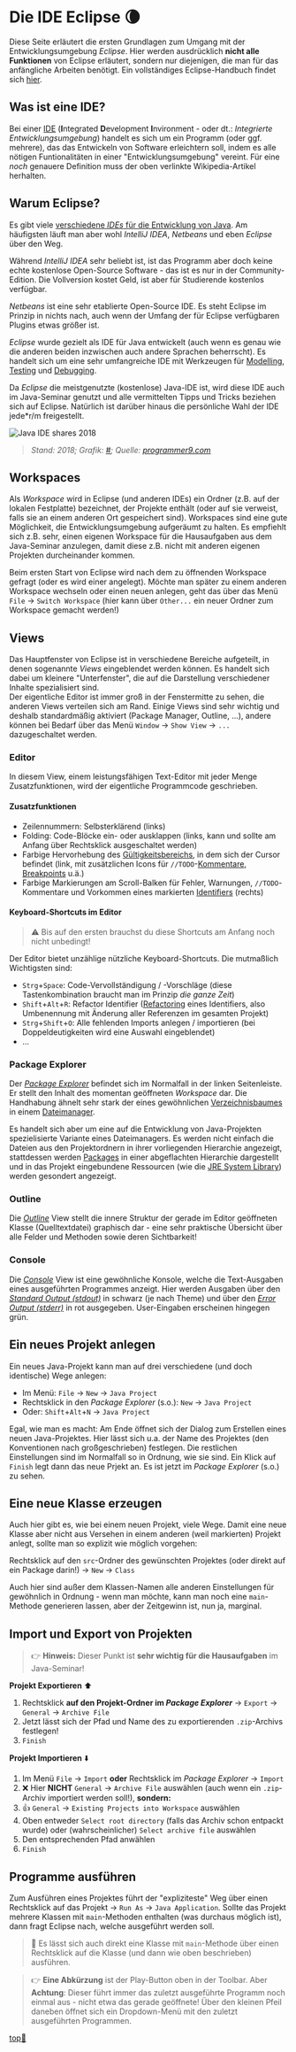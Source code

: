 # Die IDE Eclipse :waning_crescent_moon:

Diese Seite erläutert die ersten Grundlagen zum Umgang mit der Entwicklungsumgebung _Eclipse_. Hier werden ausdrücklich **nicht alle Funktionen** von Eclipse erläutert, sondern nur diejenigen, die man für das anfängliche Arbeiten benötigt. Ein vollständiges Eclipse-Handbuch findet sich [hier](https://help.eclipse.org/2020-03/topic/org.eclipse.platform.doc.user/gettingStarted/qs-02a.htm?cp=0_1_0_0).


## Was ist eine IDE?

Bei einer [IDE](https://de.wikipedia.org/wiki/Integrierte_Entwicklungsumgebung) (**I**ntegrated **D**evelopment **I**nvironment - oder dt.: _Integrierte Entwicklungsumgebung_) handelt es sich um ein Programm (oder ggf. mehrere), das das Entwickeln von Software erleichtern soll, indem es alle nötigen Funtionalitäten in einer "Entwicklungsumgebung" vereint. Für eine _noch_ genauere Definition muss der oben verlinkte Wikipedia-Artikel herhalten.


## Warum Eclipse?

Es gibt viele [verschiedene _IDEs_ für die Entwicklung von Java](https://hackr.io/blog/best-java-ides). Am häufigsten läuft man aber wohl _IntelliJ IDEA_, _Netbeans_ und eben _Eclipse_ über den Weg.

Während _IntelliJ IDEA_ sehr beliebt ist, ist das Programm aber doch keine echte kostenlose Open-Source Software - das ist es nur in der Community-Edition. Die Vollversion kostet Geld, ist aber für Studierende kostenlos verfügbar.

_Netbeans_ ist eine sehr etablierte Open-Source IDE. Es steht Eclipse im Prinzip in nichts nach, auch wenn der Umfang der für Eclipse verfügbaren Plugins etwas größer ist.

_Eclipse_ wurde gezielt als IDE für Java entwickelt (auch wenn es genau wie die anderen beiden inzwischen auch andere Sprachen beherrscht). Es handelt sich um eine sehr umfangreiche IDE mit Werkzeugen für [Modelling](https://de.wikipedia.org/wiki/Unified_Modeling_Language), [Testing](https://de.wikipedia.org/wiki/Modultest) und [Debugging](https://de.wikipedia.org/wiki/Debugger).

Da _Eclipse_ die meistgenutzte (kostenlose) Java-IDE ist, wird diese IDE auch im Java-Seminar genutzt und alle vermittelten Tipps und Tricks beziehen sich auf Eclipse. Natürlich ist darüber hinaus die persönliche Wahl der IDE jede*r/m freigestellt.

![Java IDE shares 2018](https://programmer9.com/assets/images/largest-java-survey-ever/which_IDE_developers_use.png)
> _Stand: 2018; Grafik: [#]([../assets/images/Java-Platform-Diagram.png](https://programmer9.com/assets/images/largest-java-survey-ever/which_IDE_developers_use.png));
Quelle: [programmer9.com](https://programmer9.com/2019/02/06/largest-java-survey-2018.html)_


## Workspaces

Als _Workspace_ wird in Eclipse (und anderen IDEs) ein Ordner (z.B. auf der lokalen Festplatte) bezeichnet, der Projekte enthält (oder auf sie verweist, falls sie an einem anderen Ort gespeichert sind). Workspaces sind eine gute Möglichkeit, die Entwicklungsumgebung aufgeräumt zu halten. Es empfiehlt sich z.B. sehr, einen eigenen Workspace für die Hausaufgaben aus dem Java-Seminar anzulegen, damit diese z.B. nicht mit anderen eigenen Projekten durcheinander kommen.

Beim ersten Start von Eclipse wird nach dem zu öffnenden Workspace gefragt (oder es wird einer angelegt). Möchte man später zu einem anderen Workspace wechseln oder einen neuen anlegen, geht das über das Menü `File` &rarr; `Switch Workspace` (hier kann über `Other...` ein neuer Ordner zum Workspace gemacht werden!)


## Views

Das Hauptfenster von Eclipse ist in verschiedene Bereiche aufgeteilt, in denen sogenannte _Views_ eingeblendet werden können. Es handelt sich dabei um kleinere "Unterfenster", die auf die Darstellung verschiedener Inhalte spezialisiert sind.  
Der eigentliche Editor ist immer groß in der Fenstermitte zu sehen, die anderen Views verteilen sich am Rand. Einige Views sind sehr wichtig und deshalb standardmäßig aktiviert (Package Manager, Outline, ...), andere können bei Bedarf über das Menü `Window` &rarr; `Show View` &rarr; `...` dazugeschaltet werden.


### Editor

In diesem View, einem leistungsfähigen Text-Editor mit jeder Menge Zusatzfunktionen, wird der eigentliche Programmcode geschrieben.


#### Zusatzfunktionen
- Zeilennummern: Selbsterklärend (links)
- Folding: Code-Blöcke ein- oder ausklappen (links, kann und sollte am Anfang über Rechtsklick ausgeschaltet werden)
- Farbige Hervorhebung des [Gültigkeitsbereichs](https://de.wikipedia.org/wiki/Variable_(Programmierung)#Scope), in dem sich der Cursor befindet (link, mit zusätzlichen Icons für `//TODO`-[Kommentare](Kommentare.md), [Breakpoints](https://de.wikipedia.org/wiki/Haltepunkt_(Programmierung)) u.ä.)
- Farbige Markierungen am Scroll-Balken für Fehler, Warnungen, `//TODO`-Kommentare und Vorkommen eines markierten [Identifiers](https://de.wikipedia.org/wiki/Bezeichner) (rechts)


#### Keyboard-Shortcuts im Editor
> :warning: Bis auf den ersten brauchst du diese Shortcuts am Anfang noch nicht unbedingt!

Der Editor bietet unzählige nützliche Keyboard-Shortcuts. Die mutmaßlich Wichtigsten sind:

- `Strg`+`Space`: Code-Vervollständigung / -Vorschläge (diese Tastenkombination braucht man im Prinzip _die ganze Zeit_)
- `Shift`+`Alt`+`R`: Refactor Identifier ([Refactoring](https://de.wikipedia.org/wiki/Refactoring) eines Identifiers, also Umbenennung mit Änderung aller Referenzen im gesamten Projekt)
- `Strg`+`Shift`+`O`: Alle fehlenden Imports anlegen / importieren (bei Doppeldeutigkeiten wird eine Auswahl eingeblendet)
- ...


### Package Explorer

Der [_Package Explorer_](https://help.eclipse.org/2020-03/topic/org.eclipse.jdt.doc.user/gettingStarted/qs-4.htm?cp=1_1_0_2) befindet sich im Normalfall in der linken Seitenleiste. Er stellt den Inhalt des momentan geöffneten _Workspace_ dar. Die Handhabung ähnelt sehr stark der eines gewöhnlichen [Verzeichnisbaumes](https://de.wikipedia.org/wiki/Verzeichnisstruktur) in einem [Dateimanager](https://de.wikipedia.org/wiki/Dateimanager).  

Es handelt sich aber um eine auf die Entwicklung von Java-Projekten spezielisierte Variante eines Dateimanagers. Es werden nicht einfach die Dateien aus den Projektordnern in ihrer vorliegenden Hierarchie angezeigt, stattdessen werden [Packages](https://www.w3schools.com/java/java_packages.asp) in einer abgeflachten Hierarchie dargestellt und in das Projekt eingebundene Ressourcen (wie die [JRE System Library](Die-Programmiersprache-Java.md#java-class-library)) werden gesondert angezeigt.


### Outline

Die [_Outline_](https://help.eclipse.org/2020-03/topic/org.eclipse.platform.doc.user/concepts/coutline.htm?resultof=%22%4f%75%74%6c%69%6e%65%22%20%22%6f%75%74%6c%69%6e%22%20) View stellt die innere Struktur der gerade im Editor geöffneten Klasse (Quelltextdatei) graphisch dar - eine sehr praktische Übersicht über alle Felder und Methoden sowie deren Sichtbarkeit!


### Console

Die [_Console_](https://help.eclipse.org/2020-03/topic/org.eclipse.jdt.doc.user/reference/views/console/ref-console_view.htm?resultof=%22%43%6f%6e%73%6f%6c%65%22%20%22%63%6f%6e%73%6f%6c%22%20) View ist eine gewöhnliche Konsole, welche die Text-Ausgaben eines ausgeführten Programmes anzeigt. Hier werden Ausgaben über den [_Standard Output (stdout)_](https://en.wikipedia.org/wiki/Standard_streams#Standard_output_(stdout)) in schwarz (je nach Theme) und über den [_Error Output (stderr)_](https://en.wikipedia.org/wiki/Standard_streams#Standard_error_(stderr)) in rot ausgegeben. User-Eingaben erscheinen hingegen grün.


## Ein neues Projekt anlegen

Ein neues Java-Projekt kann man auf drei verschiedene (und doch identische) Wege anlegen:

- Im Menü: `File` &rarr; `New` &rarr; `Java Project`
- Rechtsklick in den _Package Explorer_ (s.o.): `New` &rarr; `Java Project`
- Oder: `Shift`+`Alt`+`N` &rarr; `Java Project`

Egal, wie man es macht: Am Ende öffnet sich der Dialog zum Erstellen eines neuen Java-Projektes. Hier lässt sich u.a. der Name des Projektes (den Konventionen nach großgeschrieben) festlegen. Die restlichen Einstellungen sind im Normalfall so in Ordnung, wie sie sind. Ein Klick auf `Finish` legt dann das neue Prjekt an. Es ist jetzt im _Package Explorer_ (s.o.) zu sehen.


## Eine neue Klasse erzeugen

Auch hier gibt es, wie bei einem neuen Projekt, viele Wege. Damit eine neue Klasse aber nicht aus Versehen in einem anderen (weil markierten) Projekt anlegt, sollte man so explizit wie möglich vorgehen:

Rechtsklick auf den `src`-Ordner des gewünschten Projektes (oder direkt auf ein Package darin!) &rarr; `New` &rarr; `Class`

Auch hier sind außer dem Klassen-Namen alle anderen Einstellungen für gewöhnlich in Ordnung - wenn man möchte, kann man noch eine `main`-Methode generieren lassen, aber der Zeitgewinn ist, nun ja, marginal.


## Import und Export von Projekten

> :point_right: **Hinweis:** Dieser Punkt ist **sehr wichtig für die Hausaufgaben** im Java-Seminar!

**Projekt Exportieren** :arrow_up:
1. Rechtsklick **auf den Projekt-Ordner im _Package Explorer_** &rarr; `Export` &rarr; `General` &rarr; `Archive File`
2. Jetzt lässt sich der Pfad und Name des zu exportierenden `.zip`-Archivs festlegen!
3. `Finish`

**Projekt Importieren** :arrow_down:
1. Im Menü `File` &rarr; `Import` **oder** Rechtsklick im _Package Explorer_ &rarr; `Import`
2. :x: Hier **NICHT** `General` &rarr; `Archive File` auswählen (auch wenn ein `.zip`-Archiv importiert werden soll!), **sondern:**
3. :+1: `General` &rarr; `Existing Projects into Workspace` auswählen
4. Oben entweder `Select root directory` (falls das Archiv schon entpackt wurde) oder (wahrscheinlicher) `Select archive file` auswählen
5. Den entsprechenden Pfad anwählen
6. `Finish`


## Programme ausführen

Zum Ausführen eines Projektes führt der "expliziteste" Weg über einen Rechtsklick auf das Projekt &rarr; `Run As` &rarr; `Java Application`. Sollte das Projekt mehrere Klassen mit `main`-Methoden enthalten (was durchaus möglich ist), dann fragt Eclipse nach, welche ausgeführt werden soll.

> :speech_balloon: Es lässt sich auch direkt eine Klasse mit `main`-Methode über einen Rechtsklick auf die Klasse (und dann wie oben beschrieben) ausführen.

> :point_right: **Eine Abkürzung** ist der Play-Button oben in der Toolbar. Aber **Achtung**: Dieser führt immer das zuletzt ausgeführte Programm noch einmal aus - nicht etwa das gerade geöffnete! Über den kleinen Pfeil daneben öffnet sich ein Dropdown-Menü mit den zuletzt ausgeführten Programmen.


<!-- Dieser Link sollte am Ende jeder Seite stehen! -->
<a class="top-link" href="#" title="Zum Anfang scrollen!">top:balloon:</a>